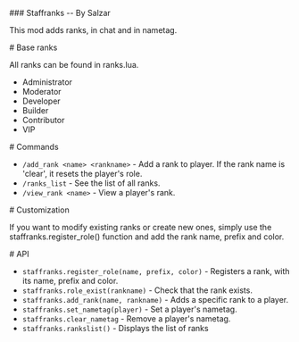 ### Staffranks -- By Salzar

This mod adds ranks, in chat and in nametag.


# Base ranks

All ranks can be found in ranks.lua.

* Administrator
* Moderator
* Developer
* Builder
* Contributor
* VIP

# Commands

* `/add_rank <name> <rankname>` - Add a rank to player. If the rank name is 'clear', it resets the player's role.
* `/ranks_list` - See the list of all ranks.
* `/view_rank <name>` - View a player's rank.

# Customization

If you want to modify existing ranks or create new ones, simply use the staffranks.register_role() function and add the rank name, prefix and color.

# API

* `staffranks.register_role(name, prefix, color)` - Registers a rank, with its name, prefix and color.
* `staffranks.role_exist(rankname)` - Check that the rank exists.
* `staffranks.add_rank(name, rankname)` - Adds a specific rank to a player.
* `staffranks.set_nametag(player)` - Set a player's nametag.
* `staffranks.clear_nametag` - Remove a player's nametag.
* `staffranks.rankslist()` - Displays the list of ranks
